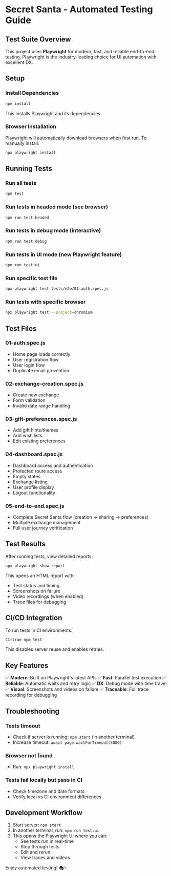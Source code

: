 # Secret Santa - Automated Testing Guide

## Test Suite Overview

This project uses **Playwright** for modern, fast, and reliable end-to-end testing. Playwright is the industry-leading choice for UI automation with excellent DX.

## Setup

### Install Dependencies
```bash
npm install
```

This installs Playwright and its dependencies.

### Browser Installation
Playwright will automatically download browsers when first run. To manually install:
```bash
npx playwright install
```

## Running Tests

### Run all tests
```bash
npm test
```

### Run tests in headed mode (see browser)
```bash
npm run test:headed
```

### Run tests in debug mode (interactive)
```bash
npm run test:debug
```

### Run tests in UI mode (new Playwright feature)
```bash
npm run test:ui
```

### Run specific test file
```bash
npx playwright test tests/e2e/01-auth.spec.js
```

### Run tests with specific browser
```bash
npx playwright test --project=chromium
```

## Test Files

### 01-auth.spec.js
- Home page loads correctly
- User registration flow
- User login flow
- Duplicate email prevention

### 02-exchange-creation.spec.js
- Create new exchange
- Form validation
- Invalid date range handling

### 03-gift-preferences.spec.js
- Add gift hints/themes
- Add wish lists
- Edit existing preferences

### 04-dashboard.spec.js
- Dashboard access and authentication
- Protected route access
- Empty states
- Exchange listing
- User profile display
- Logout functionality

### 05-end-to-end.spec.js
- Complete Secret Santa flow (creation → sharing → preferences)
- Multiple exchange management
- Full user journey verification

## Test Results

After running tests, view detailed reports:
```bash
npx playwright show-report
```

This opens an HTML report with:
- Test status and timing
- Screenshots on failure
- Video recordings (when enabled)
- Trace files for debugging

## CI/CD Integration

To run tests in CI environments:
```bash
CI=true npm test
```

This disables server reuse and enables retries.

## Key Features

✅ **Modern**: Built on Playwright's latest APIs
✅ **Fast**: Parallel test execution
✅ **Reliable**: Automatic waits and retry logic
✅ **DX**: Debug mode with time travel
✅ **Visual**: Screenshots and videos on failure
✅ **Traceable**: Full trace recording for debugging

## Troubleshooting

### Tests timeout
- Check if server is running: `npm start` (in another terminal)
- Increase timeout: `await page.waitForTimeout(5000)`

### Browser not found
- Run: `npx playwright install`

### Tests fail locally but pass in CI
- Check timezone and date formats
- Verify local vs CI environment differences

## Development Workflow

1. Start server: `npm start`
2. In another terminal, run: `npm run test:ui`
3. This opens the Playwright UI where you can:
   - See tests run in real-time
   - Step through tests
   - Edit and rerun
   - View traces and videos

Enjoy automated testing! 🎭✨
